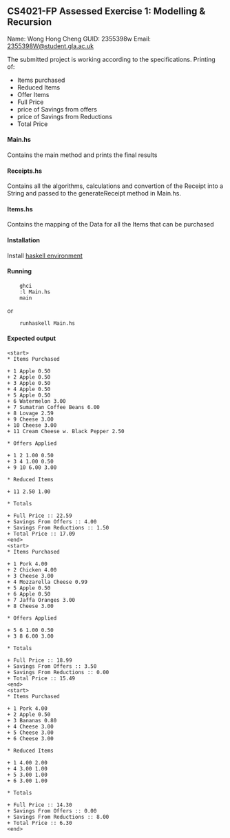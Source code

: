 ## CS4021-FP Assessed Exercise 1: Modelling & Recursion ##

Name: Wong Hong Cheng
GUID: 2355398w
Email: 2355398W@student.gla.ac.uk

The submitted project is working according to the specifications.
Printing of: 

* Items purchased
* Reduced Items
* Offer Items
* Full Price
* price of Savings from offers
* price of Savings from Reductions
* Total Price

#### Main.hs ####

Contains the main method and prints the final results

#### Receipts.hs ####

Contains all the algorithms, calculations and convertion of the Receipt into a String and passed to the generateReceipt method in Main.hs.

#### Items.hs ####

Contains the mapping of the Data for all the Items that can be purchased

#### Installation ####

Install [haskell environment](https://www.haskell.org/platform/#osxrmiregistry)

#### Running ####
```
    ghci
    :l Main.hs
    main
```
or 

```
    runhaskell Main.hs
```

#### Expected output ####
```
<start>
* Items Purchased

+ 1 Apple 0.50
+ 2 Apple 0.50
+ 3 Apple 0.50
+ 4 Apple 0.50
+ 5 Apple 0.50
+ 6 Watermelon 3.00
+ 7 Sumatran Coffee Beans 6.00
+ 8 Lovage 2.59
+ 9 Cheese 3.00
+ 10 Cheese 3.00
+ 11 Cream Cheese w. Black Pepper 2.50

* Offers Applied

+ 1 2 1.00 0.50
+ 3 4 1.00 0.50
+ 9 10 6.00 3.00

* Reduced Items

+ 11 2.50 1.00

* Totals

+ Full Price :: 22.59
+ Savings From Offers :: 4.00
+ Savings From Reductions :: 1.50
+ Total Price :: 17.09
<end>
<start>
* Items Purchased

+ 1 Pork 4.00
+ 2 Chicken 4.00
+ 3 Cheese 3.00
+ 4 Mozzarella Cheese 0.99
+ 5 Apple 0.50
+ 6 Apple 0.50
+ 7 Jaffa Oranges 3.00
+ 8 Cheese 3.00

* Offers Applied

+ 5 6 1.00 0.50
+ 3 8 6.00 3.00

* Totals

+ Full Price :: 18.99
+ Savings From Offers :: 3.50
+ Savings From Reductions :: 0.00
+ Total Price :: 15.49
<end>
<start>
* Items Purchased

+ 1 Pork 4.00
+ 2 Apple 0.50
+ 3 Bananas 0.80
+ 4 Cheese 3.00
+ 5 Cheese 3.00
+ 6 Cheese 3.00

* Reduced Items

+ 1 4.00 2.00
+ 4 3.00 1.00
+ 5 3.00 1.00
+ 6 3.00 1.00

* Totals

+ Full Price :: 14.30
+ Savings From Offers :: 0.00
+ Savings From Reductions :: 8.00
+ Total Price :: 6.30
<end>
```